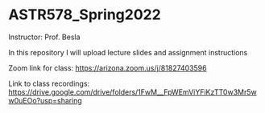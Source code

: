 # ASTR578_Spring2022

Instructor:  Prof. Besla

In this repository I will upload lecture slides and assignment instructions

Zoom link for class:  https://arizona.zoom.us/j/81827403596

Link to class recordings: https://drive.google.com/drive/folders/1FwM__FpWEmViYFiKzTT0w3Mr5ww0uEOo?usp=sharing
